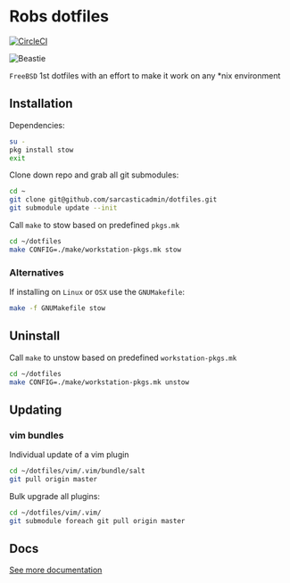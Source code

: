 # Robs dotfiles

[![CircleCI](https://circleci.com/gh/sarcasticadmin/dotfiles/tree/master.svg?style=shield)](https://circleci.com/gh/sarcasticadmin/dotfiles/tree/master)

![Beastie](https://upload.wikimedia.org/wikipedia/en/5/55/Bsd_daemon.jpg)

`FreeBSD` 1st dotfiles with an effort to make it work on any *nix environment

## Installation
Dependencies:
```bash
su -
pkg install stow
exit
```

Clone down repo and grab all git submodules:
```bash
cd ~
git clone git@github.com/sarcasticadmin/dotfiles.git
git submodule update --init
```

Call `make` to stow based on predefined `pkgs.mk`
```bash
cd ~/dotfiles
make CONFIG=./make/workstation-pkgs.mk stow
```

### Alternatives
If installing on `Linux` or `OSX` use the `GNUMakefile`:
```bash
make -f GNUMakefile stow
```

## Uninstall

Call `make` to unstow based on predefined `workstation-pkgs.mk`
```bash
cd ~/dotfiles
make CONFIG=./make/workstation-pkgs.mk unstow
```

## Updating
### vim bundles
Individual update of a vim plugin
```bash
cd ~/dotfiles/vim/.vim/bundle/salt
git pull origin master
```

Bulk upgrade all plugins:
```bash
cd ~/dotfiles/vim/.vim/
git submodule foreach git pull origin master
```

## Docs

[See more documentation](./docs/README.md)
